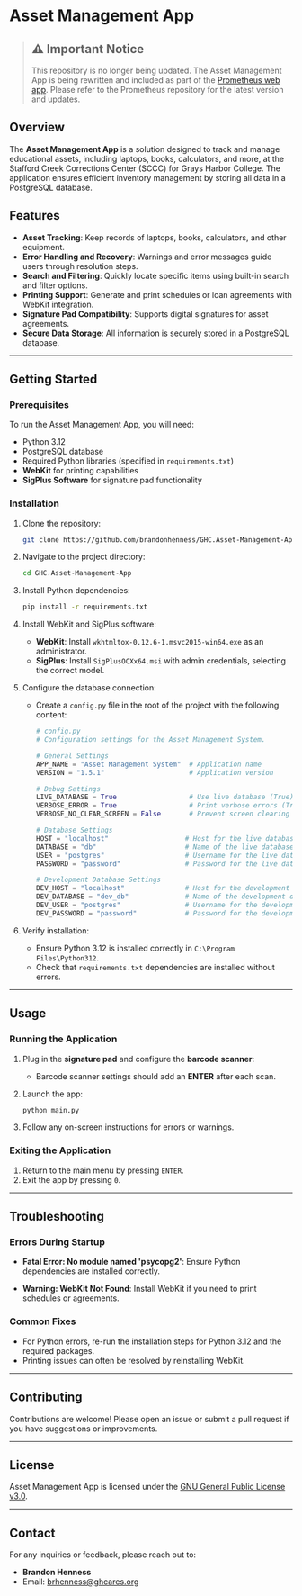 # Asset Management App

> ## ⚠️ Important Notice
> This repository is no longer being updated. The Asset Management App is being rewritten and included as part of the [Prometheus web app](https://github.com/brandonhenness/Prometheus). Please refer to the Prometheus repository for the latest version and updates.

## Overview
The **Asset Management App** is a solution designed to track and manage educational assets, including laptops, books, calculators, and more, at the Stafford Creek Corrections Center (SCCC) for Grays Harbor College. The application ensures efficient inventory management by storing all data in a PostgreSQL database.

## Features
- **Asset Tracking**: Keep records of laptops, books, calculators, and other equipment.
- **Error Handling and Recovery**: Warnings and error messages guide users through resolution steps.
- **Search and Filtering**: Quickly locate specific items using built-in search and filter options.
- **Printing Support**: Generate and print schedules or loan agreements with WebKit integration.
- **Signature Pad Compatibility**: Supports digital signatures for asset agreements.
- **Secure Data Storage**: All information is securely stored in a PostgreSQL database.

---

## Getting Started

### Prerequisites
To run the Asset Management App, you will need:
- Python 3.12
- PostgreSQL database
- Required Python libraries (specified in `requirements.txt`)
- **WebKit** for printing capabilities
- **SigPlus Software** for signature pad functionality

### Installation
1. Clone the repository:
   ```bash
   git clone https://github.com/brandonhenness/GHC.Asset-Management-App.git
   ```
2. Navigate to the project directory:
   ```bash
   cd GHC.Asset-Management-App
   ```
3. Install Python dependencies:
   ```bash
   pip install -r requirements.txt
   ```
4. Install WebKit and SigPlus software:
   - **WebKit**: Install `wkhtmltox-0.12.6-1.msvc2015-win64.exe` as an administrator.
   - **SigPlus**: Install `SigPlusOCXx64.msi` with admin credentials, selecting the correct model.

5. Configure the database connection:
   - Create a `config.py` file in the root of the project with the following content:

     ```python
     # config.py
     # Configuration settings for the Asset Management System.

     # General Settings
     APP_NAME = "Asset Management System"  # Application name
     VERSION = "1.5.1"                     # Application version

     # Debug Settings
     LIVE_DATABASE = True                  # Use live database (True) or test database (False)
     VERBOSE_ERROR = True                  # Print verbose errors (True) or skip them (False)
     VERBOSE_NO_CLEAR_SCREEN = False       # Prevent screen clearing during debug (True)

     # Database Settings
     HOST = "localhost"                   # Host for the live database
     DATABASE = "db"                      # Name of the live database
     USER = "postgres"                    # Username for the live database
     PASSWORD = "password"                # Password for the live database

     # Development Database Settings
     DEV_HOST = "localhost"               # Host for the development database
     DEV_DATABASE = "dev_db"              # Name of the development database
     DEV_USER = "postgres"                # Username for the development database
     DEV_PASSWORD = "password"            # Password for the development database
     ```

6. Verify installation:
   - Ensure Python 3.12 is installed correctly in `C:\Program Files\Python312`.
   - Check that `requirements.txt` dependencies are installed without errors.

---

## Usage

### Running the Application
1. Plug in the **signature pad** and configure the **barcode scanner**:
   - Barcode scanner settings should add an **ENTER** after each scan.

2. Launch the app:
   ```bash
   python main.py
   ```
4. Follow any on-screen instructions for errors or warnings.

### Exiting the Application
1. Return to the main menu by pressing `ENTER`.
2. Exit the app by pressing `0`.

---

## Troubleshooting

### Errors During Startup
- **Fatal Error: No module named 'psycopg2'**:
  Ensure Python dependencies are installed correctly.

- **Warning: WebKit Not Found**:
  Install WebKit if you need to print schedules or agreements.

### Common Fixes
- For Python errors, re-run the installation steps for Python 3.12 and the required packages.
- Printing issues can often be resolved by reinstalling WebKit.

---

## Contributing
Contributions are welcome! Please open an issue or submit a pull request if you have suggestions or improvements.

---

## License
Asset Management App is licensed under the [GNU General Public License v3.0](LICENSE).

---

## Contact
For any inquiries or feedback, please reach out to:
- **Brandon Henness**
- Email: [brhenness@ghcares.org](mailto:brandon.henness@doc1.wa.gov)

